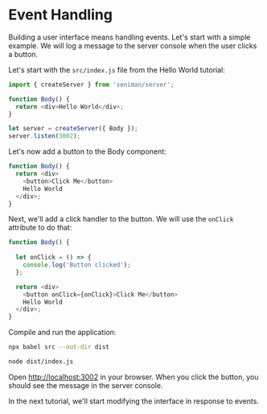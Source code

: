 # Event Handling

Building a user interface means handling events. Let's start with a simple example. We will log a message to the server console when the user clicks a button.


Let's start with the `src/index.js` file from the Hello World tutorial:

```js
import { createServer } from 'seniman/server';

function Body() {
  return <div>Hello World</div>;
}

let server = createServer({ Body });
server.listen(3002);
```

Let's now add a button to the Body component:

```js
function Body() {
  return <div>
    <button>Click Me</button>
    Hello World
  </div>;
}
```

Next, we'll add a click handler to the button. We will use the `onClick` attribute to do that:

```js
function Body() {
  
  let onClick = () => {
    console.log('Button clicked');
  };

  return <div>
    <button onClick={onClick}>Click Me</button>
    Hello World
  </div>;
}
```

Compile and run the application:

```bash
npx babel src --out-dir dist

node dist/index.js
```

Open [http://localhost:3002](http://localhost:3002) in your browser. When you click the button, you should see the message in the server console. 

In the next tutorial, we'll start modifying the interface in response to events.